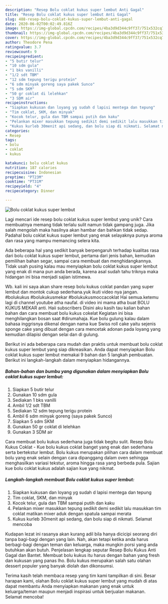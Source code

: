 ```yaml
---
description: "Resep Bolu coklat kukus super lembut Anti Gagal"
title: "Resep Bolu coklat kukus super lembut Anti Gagal"
slug: 488-resep-bolu-coklat-kukus-super-lembut-anti-gagal
date: 2020-06-02T00:02:49.816Z
image: https://img-global.cpcdn.com/recipes/4ba3d9d344c9ff37/751x532cq70/bolu-coklat-kukus-super-lembut-foto-resep-utama.jpg
thumbnail: https://img-global.cpcdn.com/recipes/4ba3d9d344c9ff37/751x532cq70/bolu-coklat-kukus-super-lembut-foto-resep-utama.jpg
cover: https://img-global.cpcdn.com/recipes/4ba3d9d344c9ff37/751x532cq70/bolu-coklat-kukus-super-lembut-foto-resep-utama.jpg
author: Theodore Pena
ratingvalue: 3.7
reviewcount: 9
recipeingredient:
- "5 butir telur"
- "10 sdm gula"
- "1 bks vanilli"
- "1/2 sdt TBM"
- "12 sdm tepung terigu protein"
- "6 sdm minyak goreng saya pakek Sunco"
- "5 sdm SKM"
- "50 gr coklat di lelehkan"
- "3 SDM air"
recipeinstructions:
- "Siapkan kukusan dan loyang yg sudah d lapisi mentega dan tepung"
- "Tim coklat, SKM, dan minyak"
- "Kocok telur, gula dan TBM sampai putih dan kaku"
- "Pelankan mixer masukkan tepung sedikit demi sedikit lalu masukkan tim coklat matikan mixer aduk dengan spatula sampai merata"
- "Kukus kurleb 30menit api sedang, dan bolu siap di nikmati. Selamat mencoba"
categories:
- Resep
tags:
- bolu
- coklat
- kukus

katakunci: bolu coklat kukus 
nutrition: 187 calories
recipecuisine: Indonesian
preptime: "PT23M"
cooktime: "PT31M"
recipeyield: "4"
recipecategory: Dinner

---
```



![Bolu coklat kukus super lembut](https://img-global.cpcdn.com/recipes/4ba3d9d344c9ff37/751x532cq70/bolu-coklat-kukus-super-lembut-foto-resep-utama.jpg)

Lagi mencari ide resep bolu coklat kukus super lembut yang unik? Cara membuatnya memang tidak terlalu sulit namun tidak gampang juga. Jika salah mengolah maka hasilnya akan hambar dan bahkan tidak sedap. Padahal bolu coklat kukus super lembut yang enak selayaknya punya aroma dan rasa yang mampu memancing selera kita.

Ada beberapa hal yang sedikit banyak berpengaruh terhadap kualitas rasa dari bolu coklat kukus super lembut, pertama dari jenis bahan, kemudian pemilihan bahan segar, sampai cara membuat dan menghidangkannya. Tidak usah pusing kalau mau menyiapkan bolu coklat kukus super lembut yang enak di mana pun anda berada, karena asal sudah tahu triknya maka hidangan ini bisa menjadi sajian istimewa.

Wb. kali ini saya akan share resep bolu kukus coklat pandan yang super lembut dan montok cukup sederhana.yuk ikuti video nya jangan. #bolukukus #bolukukusmekar #bolukukusmoccacoklat Hai semua.ketemu lagi di channel youtube atha naufal. di video ini mama atha buat BOLU KUKUS MEKAR anti. Haii subscribers Disini aku kasih tau kalian bahan bahan dan cara membuat bolu kukus cokelat Kegiatan ini bisa menghilangkan bosan saat #dirumahaja. Kue bolu gulung kalau dalam bahasa inggrisnya dikenal dengan nama kue Swiss roll cake yaitu sejenis sponge cake yang dibuat dengan cara mencetak adonan pada loyang yang kemudian dilapisi dengan selai dan di gulung.


Berikut ini ada beberapa cara mudah dan praktis untuk membuat bolu coklat kukus super lembut yang siap dikreasikan. Anda dapat menyiapkan Bolu coklat kukus super lembut memakai 9 bahan dan 5 langkah pembuatan. Berikut ini langkah-langkah dalam menyiapkan hidangannya.

<!--inarticleads1-->

##### Bahan-bahan dan bumbu yang digunakan dalam menyiapkan Bolu coklat kukus super lembut:

1. Siapkan 5 butir telur
1. Gunakan 10 sdm gula
1. Sediakan 1 bks vanilli
1. Ambil 1/2 sdt TBM
1. Sediakan 12 sdm tepung terigu protein
1. Ambil 6 sdm minyak goreng (saya pakek Sunco)
1. Siapkan 5 sdm SKM
1. Gunakan 50 gr coklat di lelehkan
1. Gunakan 3 SDM air


Cara membuat bolu kukus sederhana juga tidak begitu sulit. Resep Bolu Kukus Coklat - Kue bolu kukus coklat banget yang enak dan sederhana serta bertekstur lembut. Bolu kukus merupakan pilihan cara dalam membuat bolu yang enak selain dengan cara dipanggang dalam oven sehingga menghasilkan variasi tekstur, aroma hingga rasa yang berbeda pula. Sajian kue bolu coklat kukus adalah sajian kue yang nikmat. 

<!--inarticleads2-->

##### Langkah-langkah membuat Bolu coklat kukus super lembut:

1. Siapkan kukusan dan loyang yg sudah d lapisi mentega dan tepung
1. Tim coklat, SKM, dan minyak
1. Kocok telur, gula dan TBM sampai putih dan kaku
1. Pelankan mixer masukkan tepung sedikit demi sedikit lalu masukkan tim coklat matikan mixer aduk dengan spatula sampai merata
1. Kukus kurleb 30menit api sedang, dan bolu siap di nikmati. Selamat mencoba


Kudapan lezat ini rasanya akan kurang adil bila hanya dicicipi seorang diri tanpa bagi-bagi dengan yang lain. Nah, akan tetapi ketika anda harus berbagi-bagi dengan teman dan keluarga, maka mungkin porsi yang anda butuhkan akan butuh. Penjelasan lengkap seputar Resep Bolu Kukus Anti Gagal dan Bantet. Membuat bolu kukus itu harus dengan bahan yang fresh dan kukusan yang panas lho. Bolu kukus merupakan salah satu olahan dessert populer yang banyak diolah dan dikonsumsi. 

Terima kasih telah membaca resep yang tim kami tampilkan di sini. Besar harapan kami, olahan Bolu coklat kukus super lembut yang mudah di atas dapat membantu Anda menyiapkan makanan yang enak untuk keluarga/teman maupun menjadi inspirasi untuk berjualan makanan. Selamat mencoba!
